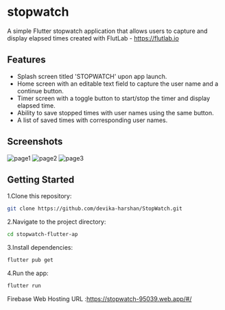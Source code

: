 # stopwatch

A simple Flutter stopwatch application that allows users to capture and display elapsed times created with FlutLab - https://flutlab.io

## Features

- Splash screen titled 'STOPWATCH' upon app launch.
- Home screen with an editable text field to capture the user name and a continue button.
- Timer screen with a toggle button to start/stop the timer and display elapsed time.
- Ability to save stopped times with user names using the same button.
- A list of saved times with corresponding user names.

## Screenshots

![page1](https://github.com/devika-harshan/StopWatch/assets/85967317/80b3ca93-0dfb-4918-8a4a-21c689121cb6)
![page2](https://github.com/devika-harshan/StopWatch/assets/85967317/0d31d764-256f-4796-ba32-bc26c037cf72)
![page3](https://github.com/devika-harshan/StopWatch/assets/85967317/227f6bc0-9f28-4db6-af49-edb951a614f1)

## Getting Started


1.Clone this repository:

```bash
git clone https://github.com/devika-harshan/StopWatch.git
 ```


2.Navigate to the project directory:

```bash
cd stopwatch-flutter-ap
 ```


3.Install dependencies:

```bash
flutter pub get
 ```


4.Run the app:

```bash
flutter run
 ```


Firebase Web Hosting URL :https://stopwatch-95039.web.app/#/

